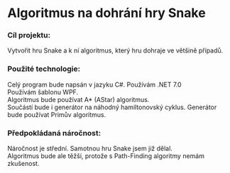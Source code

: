 # Algoritmus na dohrání hry Snake
### Cíl projektu:
Vytvořit hru Snake a k ní algoritmus, který hru dohraje ve většině případů.
### Použité technologie:
Celý program bude napsán v jazyku C#. Používám .NET 7.0<br>
Používám šablonu WPF. <br>
Algoritmus bude používat A* (AStar) algoritmus. <br>Součástí bude i generátor na náhodný hamiltonovský cyklus.
Generátor bude používat Primův algoritmus.
### Předpokládaná náročnost:
Náročnost je střední. Samotnou hru Snake jsem již dělal.<br> Algoritmus bude ale těžší, protože s Path-Finding algoritmy nemám zkušenost.
